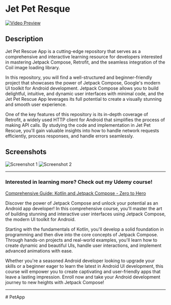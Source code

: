 # Jet Pet Resque
[![Video Preview](https://img.youtube.com/vi/jKRgQNUfLnw/0.jpg)](https://www.youtube.com/watch?v=jKRgQNUfLnw)



## Description

Jet Pet Rescue App is a cutting-edge repository that serves as a comprehensive and interactive learning resource for developers interested in mastering Jetpack Compose, Retrofit, and the seamless integration of the Coil image loading library.

In this repository, you will find a well-structured and beginner-friendly project that showcases the power of Jetpack Compose, Google's modern UI toolkit for Android development. Jetpack Compose allows you to build delightful, intuitive, and dynamic user interfaces with minimal code, and the Jet Pet Rescue App leverages its full potential to create a visually stunning and smooth user experience.

One of the key features of this repository is its in-depth coverage of Retrofit, a widely used HTTP client for Android that simplifies the process of making API calls. By studying the code and implementation in Jet Pet Rescue, you'll gain valuable insights into how to handle network requests efficiently, process responses, and handle errors seamlessly.

## Screenshots

![Screenshot 1](screenshots/screen2.png)
![Screenshot 2](screenshots/screen3.png)

---

### **Interested in learning more? Check out my Udemy course!**

[Comprehensive Guide: Kotlin and Jetpack Compose - Zero to Hero](https://www.udemy.com/course/comprehensive-guide-kotlin-and-jetpack-compose-zero-to-hero/?referralCode=9FD0E587154B09DCF430)


Discover the power of Jetpack Compose and unlock your potential as an Android app developer! In this comprehensive course, you'll master the art of building stunning and interactive user interfaces using Jetpack Compose, the modern UI toolkit for Android.

Starting with the fundamentals of Kotlin, you'll develop a solid foundation in programming and then dive into the core concepts of Jetpack Compose. Through hands-on projects and real-world examples, you'll learn how to create dynamic and beautiful UIs, handle user interactions, and implement advanced animations with ease.

Whether you're a seasoned Android developer looking to upgrade your skills or a beginner eager to learn the latest in Android UI development, this course will empower you to create captivating and user-friendly apps that leave a lasting impression. Enroll now and take your Android development journey to new heights with Jetpack Compose!

---
#   P e t A p p  
 
